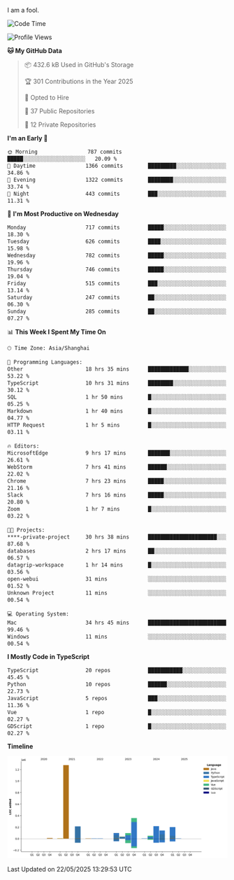 I am a fool.

<!--START_SECTION:waka-->
![Code Time](http://img.shields.io/badge/Code%20Time-3%2C051%20hrs%2052%20mins-blue)

![Profile Views](http://img.shields.io/badge/Profile%20Views-1-blue)

**🐱 My GitHub Data** 

> 📦 432.6 kB Used in GitHub's Storage 
 > 
> 🏆 301 Contributions in the Year 2025
 > 
> 💼 Opted to Hire
 > 
> 📜 37 Public Repositories 
 > 
> 🔑 12 Private Repositories 
 > 
**I'm an Early 🐤** 

```text
🌞 Morning                787 commits         █████░░░░░░░░░░░░░░░░░░░░   20.09 % 
🌆 Daytime                1366 commits        █████████░░░░░░░░░░░░░░░░   34.86 % 
🌃 Evening                1322 commits        ████████░░░░░░░░░░░░░░░░░   33.74 % 
🌙 Night                  443 commits         ███░░░░░░░░░░░░░░░░░░░░░░   11.31 % 
```
📅 **I'm Most Productive on Wednesday** 

```text
Monday                   717 commits         █████░░░░░░░░░░░░░░░░░░░░   18.30 % 
Tuesday                  626 commits         ████░░░░░░░░░░░░░░░░░░░░░   15.98 % 
Wednesday                782 commits         █████░░░░░░░░░░░░░░░░░░░░   19.96 % 
Thursday                 746 commits         █████░░░░░░░░░░░░░░░░░░░░   19.04 % 
Friday                   515 commits         ███░░░░░░░░░░░░░░░░░░░░░░   13.14 % 
Saturday                 247 commits         ██░░░░░░░░░░░░░░░░░░░░░░░   06.30 % 
Sunday                   285 commits         ██░░░░░░░░░░░░░░░░░░░░░░░   07.27 % 
```


📊 **This Week I Spent My Time On** 

```text
🕑︎ Time Zone: Asia/Shanghai

💬 Programming Languages: 
Other                    18 hrs 35 mins      █████████████░░░░░░░░░░░░   53.22 % 
TypeScript               10 hrs 31 mins      ████████░░░░░░░░░░░░░░░░░   30.12 % 
SQL                      1 hr 50 mins        █░░░░░░░░░░░░░░░░░░░░░░░░   05.25 % 
Markdown                 1 hr 40 mins        █░░░░░░░░░░░░░░░░░░░░░░░░   04.77 % 
HTTP Request             1 hr 5 mins         █░░░░░░░░░░░░░░░░░░░░░░░░   03.11 % 

🔥 Editors: 
MicrosoftEdge            9 hrs 17 mins       ███████░░░░░░░░░░░░░░░░░░   26.61 % 
WebStorm                 7 hrs 41 mins       ██████░░░░░░░░░░░░░░░░░░░   22.02 % 
Chrome                   7 hrs 23 mins       █████░░░░░░░░░░░░░░░░░░░░   21.16 % 
Slack                    7 hrs 16 mins       █████░░░░░░░░░░░░░░░░░░░░   20.80 % 
Zoom                     1 hr 7 mins         █░░░░░░░░░░░░░░░░░░░░░░░░   03.22 % 

🐱‍💻 Projects: 
****-private-project     30 hrs 38 mins      ██████████████████████░░░   87.68 % 
databases                2 hrs 17 mins       ██░░░░░░░░░░░░░░░░░░░░░░░   06.57 % 
datagrip-workspace       1 hr 14 mins        █░░░░░░░░░░░░░░░░░░░░░░░░   03.56 % 
open-webui               31 mins             ░░░░░░░░░░░░░░░░░░░░░░░░░   01.52 % 
Unknown Project          11 mins             ░░░░░░░░░░░░░░░░░░░░░░░░░   00.54 % 

💻 Operating System: 
Mac                      34 hrs 45 mins      █████████████████████████   99.46 % 
Windows                  11 mins             ░░░░░░░░░░░░░░░░░░░░░░░░░   00.54 % 
```

**I Mostly Code in TypeScript** 

```text
TypeScript               20 repos            ███████████░░░░░░░░░░░░░░   45.45 % 
Python                   10 repos            ██████░░░░░░░░░░░░░░░░░░░   22.73 % 
JavaScript               5 repos             ███░░░░░░░░░░░░░░░░░░░░░░   11.36 % 
Vue                      1 repo              █░░░░░░░░░░░░░░░░░░░░░░░░   02.27 % 
GDScript                 1 repo              █░░░░░░░░░░░░░░░░░░░░░░░░   02.27 % 
```



**Timeline**

![Lines of Code chart](https://raw.githubusercontent.com/VeejaLiu/VeejaLiu/master/assets/bar_graph.png)


 Last Updated on 22/05/2025 13:29:53 UTC
<!--END_SECTION:waka-->
